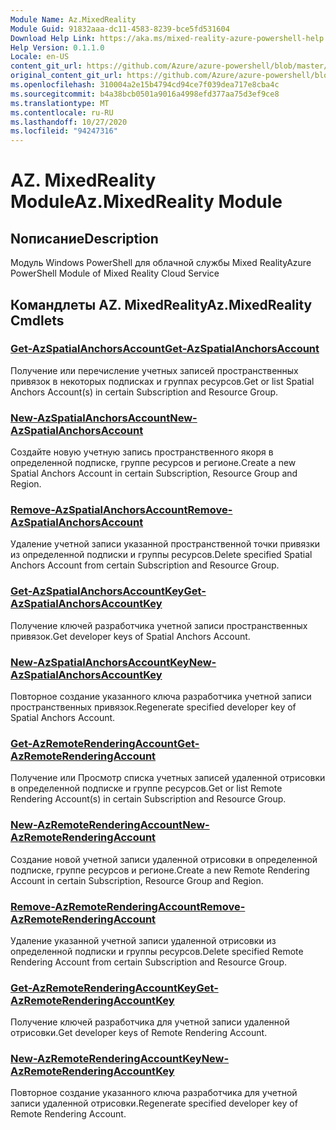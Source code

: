 ```yaml
---
Module Name: Az.MixedReality
Module Guid: 91832aaa-dc11-4583-8239-bce5fd531604
Download Help Link: https://aka.ms/mixed-reality-azure-powershell-help
Help Version: 0.1.1.0
Locale: en-US
content_git_url: https://github.com/Azure/azure-powershell/blob/master/src/MixedReality/MixedReality/help/Az.MixedReality.md
original_content_git_url: https://github.com/Azure/azure-powershell/blob/master/src/MixedReality/MixedReality/help/Az.MixedReality.md
ms.openlocfilehash: 310004a2e15b4794cd94ce7f039dea717e8cba4c
ms.sourcegitcommit: b4a38bcb0501a9016a4998efd377aa75d3ef9ce8
ms.translationtype: MT
ms.contentlocale: ru-RU
ms.lasthandoff: 10/27/2020
ms.locfileid: "94247316"
---
```

# <span data-ttu-id="c4fa7-101">AZ. MixedReality Module</span><span class="sxs-lookup"><span data-stu-id="c4fa7-101">Az.MixedReality Module</span></span>
## <span data-ttu-id="c4fa7-102">Nописание</span><span class="sxs-lookup"><span data-stu-id="c4fa7-102">Description</span></span>
<span data-ttu-id="c4fa7-103">Модуль Windows PowerShell для облачной службы Mixed Reality</span><span class="sxs-lookup"><span data-stu-id="c4fa7-103">Azure PowerShell Module of Mixed Reality Cloud Service</span></span>

## <span data-ttu-id="c4fa7-104">Командлеты AZ. MixedReality</span><span class="sxs-lookup"><span data-stu-id="c4fa7-104">Az.MixedReality Cmdlets</span></span>
### [<span data-ttu-id="c4fa7-105">Get-AzSpatialAnchorsAccount</span><span class="sxs-lookup"><span data-stu-id="c4fa7-105">Get-AzSpatialAnchorsAccount</span></span>](Get-AzSpatialAnchorsAccount.md)
<span data-ttu-id="c4fa7-106">Получение или перечисление учетных записей пространственных привязок в некоторых подписках и группах ресурсов.</span><span class="sxs-lookup"><span data-stu-id="c4fa7-106">Get or list Spatial Anchors Account(s) in certain Subscription and Resource Group.</span></span>

### [<span data-ttu-id="c4fa7-107">New-AzSpatialAnchorsAccount</span><span class="sxs-lookup"><span data-stu-id="c4fa7-107">New-AzSpatialAnchorsAccount</span></span>](New-AzSpatialAnchorsAccount.md)
<span data-ttu-id="c4fa7-108">Создайте новую учетную запись пространственного якоря в определенной подписке, группе ресурсов и регионе.</span><span class="sxs-lookup"><span data-stu-id="c4fa7-108">Create a new Spatial Anchors Account in certain Subscription, Resource Group and Region.</span></span>

### [<span data-ttu-id="c4fa7-109">Remove-AzSpatialAnchorsAccount</span><span class="sxs-lookup"><span data-stu-id="c4fa7-109">Remove-AzSpatialAnchorsAccount</span></span>](Remove-AzSpatialAnchorsAccount.md)
<span data-ttu-id="c4fa7-110">Удаление учетной записи указанной пространственной точки привязки из определенной подписки и группы ресурсов.</span><span class="sxs-lookup"><span data-stu-id="c4fa7-110">Delete specified Spatial Anchors Account from certain Subscription and Resource Group.</span></span>

### [<span data-ttu-id="c4fa7-111">Get-AzSpatialAnchorsAccountKey</span><span class="sxs-lookup"><span data-stu-id="c4fa7-111">Get-AzSpatialAnchorsAccountKey</span></span>](Get-AzSpatialAnchorsAccountKey.md)
<span data-ttu-id="c4fa7-112">Получение ключей разработчика учетной записи пространственных привязок.</span><span class="sxs-lookup"><span data-stu-id="c4fa7-112">Get developer keys of Spatial Anchors Account.</span></span>

### [<span data-ttu-id="c4fa7-113">New-AzSpatialAnchorsAccountKey</span><span class="sxs-lookup"><span data-stu-id="c4fa7-113">New-AzSpatialAnchorsAccountKey</span></span>](New-AzSpatialAnchorsAccountKey.md)
<span data-ttu-id="c4fa7-114">Повторное создание указанного ключа разработчика учетной записи пространственных привязок.</span><span class="sxs-lookup"><span data-stu-id="c4fa7-114">Regenerate specified developer key of Spatial Anchors Account.</span></span>

### [<span data-ttu-id="c4fa7-115">Get-AzRemoteRenderingAccount</span><span class="sxs-lookup"><span data-stu-id="c4fa7-115">Get-AzRemoteRenderingAccount</span></span>](Get-AzRemoteRenderingAccount.md)
<span data-ttu-id="c4fa7-116">Получение или Просмотр списка учетных записей удаленной отрисовки в определенной подписке и группе ресурсов.</span><span class="sxs-lookup"><span data-stu-id="c4fa7-116">Get or list Remote Rendering Account(s) in certain Subscription and Resource Group.</span></span>

### [<span data-ttu-id="c4fa7-117">New-AzRemoteRenderingAccount</span><span class="sxs-lookup"><span data-stu-id="c4fa7-117">New-AzRemoteRenderingAccount</span></span>](New-AzRemoteRenderingAccount.md)
<span data-ttu-id="c4fa7-118">Создание новой учетной записи удаленной отрисовки в определенной подписке, группе ресурсов и регионе.</span><span class="sxs-lookup"><span data-stu-id="c4fa7-118">Create a new Remote Rendering Account in certain Subscription, Resource Group and Region.</span></span>

### [<span data-ttu-id="c4fa7-119">Remove-AzRemoteRenderingAccount</span><span class="sxs-lookup"><span data-stu-id="c4fa7-119">Remove-AzRemoteRenderingAccount</span></span>](Remove-AzRemoteRenderingAccount.md)
<span data-ttu-id="c4fa7-120">Удаление указанной учетной записи удаленной отрисовки из определенной подписки и группы ресурсов.</span><span class="sxs-lookup"><span data-stu-id="c4fa7-120">Delete specified Remote Rendering Account from certain Subscription and Resource Group.</span></span>

### [<span data-ttu-id="c4fa7-121">Get-AzRemoteRenderingAccountKey</span><span class="sxs-lookup"><span data-stu-id="c4fa7-121">Get-AzRemoteRenderingAccountKey</span></span>](Get-AzRemoteRenderingAccountKey.md)
<span data-ttu-id="c4fa7-122">Получение ключей разработчика для учетной записи удаленной отрисовки.</span><span class="sxs-lookup"><span data-stu-id="c4fa7-122">Get developer keys of Remote Rendering Account.</span></span>

### [<span data-ttu-id="c4fa7-123">New-AzRemoteRenderingAccountKey</span><span class="sxs-lookup"><span data-stu-id="c4fa7-123">New-AzRemoteRenderingAccountKey</span></span>](New-AzRemoteRenderingAccountKey.md)
<span data-ttu-id="c4fa7-124">Повторное создание указанного ключа разработчика для учетной записи удаленной отрисовки.</span><span class="sxs-lookup"><span data-stu-id="c4fa7-124">Regenerate specified developer key of Remote Rendering Account.</span></span>